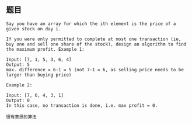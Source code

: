 ## 题目
    Say you have an array for which the ith element is the price of a given stock on day i.

    If you were only permitted to complete at most one transaction (ie, buy one and sell one share of the stock), design an algorithm to find the maximum profit. Example 1:

    Input: [7, 1, 5, 3, 6, 4]
    Output: 5
    max. difference = 6-1 = 5 (not 7-1 = 6, as selling price needs to be larger than buying price)

    Example 2:

    Input: [7, 6, 4, 3, 1]
    Output: 0
    In this case, no transaction is done, i.e. max profit = 0.

    很有意思的算法
